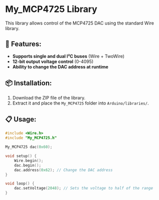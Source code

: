 # My_MCP4725 Library

This library allows control of the MCP4725 DAC using the standard Wire library.

## 📌 Features:
- **Supports single and dual I²C buses** (Wire + TwoWire)
- **12-bit output voltage control** (0-4095)
- **Ability to change the DAC address at runtime**

## 📦 Installation:
1. Download the ZIP file of the library.
2. Extract it and place the `My_MCP4725` folder into `Arduino/libraries/`.

## 📋 Usage:
```cpp
#include <Wire.h>
#include "My_MCP4725.h"

My_MCP4725 dac(0x60);

void setup() {
    Wire.begin();
    dac.begin();
    dac.address(0x62); // Change the DAC address
}

void loop() {
    dac.setVoltage(2048); // Sets the voltage to half of the range
}
